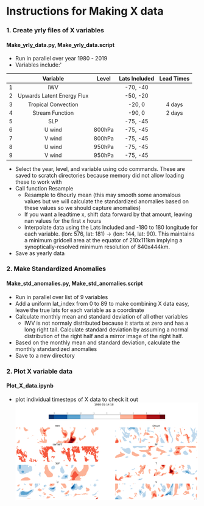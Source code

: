 # Instructions for Making X data

### 1. Create yrly files of X variables
#### Make_yrly_data.py, Make_yrly_data.script

* Run in parallel over year 1980 - 2019
* Variables include:'

|| Variable | Level | Lats Included | Lead Times |
|:---:| :---:     |  :---:|  :---:        | :---: |
|1|IWV|  |    -70, -40 ||
|2 |Upwards Latent Energy Flux|  |    -50, -20 ||
|3 |Tropical Convection| |  -20, 0 | 4 days|
|4 |Stream Function| |   -90, 0 |2 days |
|5| SLP|  |    -75, -45 ||
|6| U wind | 800hPa |    -75, -45 ||
|7| V wind | 800hPa |    -75, -45 ||
|8| U wind | 950hPa |    -75, -45 ||
|9| V wind | 950hPa |    -75, -45 ||




* Select the year, level, and variable using cdo commands. These are saved to scratch directories because memory did not allow loading these to work with
* Call function Resample
    * Resample to 6hourly mean (this may smooth some anomalous values but we will calculate the standardized anomalies based on these values so we should capture anomalies)
    * If you want a leadtime x, shift data forward by that amount, leaving nan values for the first x hours 
    * Interpolate data using the Lats Included and -180 to 180 longitude for each variable. (lon: 576, lat: 181) ->  (lon: 144, lat: 90). This maintains a minimum gridcell area at the equator of 210x111km implying a synoptically-resolved minimum resolution of 840x444km. 
* Save as yearly data

### 2. Make Standardized Anomalies
#### Make_std_anomalies.py, Make_std_anomalies.script

* Run in parallel over list of 9 variables
* Add a uniform lat_index from 0 to 89 to make combining X data easy,
    leave the true lats for each variable as a coordinate
* Calculate monthly mean and standard deviation of all other variables
    * IWV is not normaly distributed because it starts at zero and has a long right tail.
        Calculate standard deviation by assuming a normal distribution of the right half 
        and a mirror image of the right half. 
* Based on the monthly mean and standard deviation, calculate the monthly standardized anomalies
* Save to a new directory 

### 2. Plot X variable data
#### Plot_X_data.ipynb
* plot individual timesteps of X data to check it out
![example of Y data at one timestep](X_data_example.png)